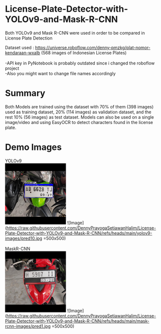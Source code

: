 # License-Plate-Detector-with-YOLOv9-and-Mask-R-CNN
Both YOLOv9 and Mask R-CNN were used in order to be compared in License Plate Detection

Dataset used : https://universe.roboflow.com/denny-pmzkg/plat-nomor-kendaraan-wxalb (568 images of Indonesian License Plates)
<br/>
<br/>
-API key in PyNotebook is probably outdated since i changed the roboflow project 
<br/>
-Also you might want to change file names accordingly

# Summary
Both Models are trained using the dataset with 70% of them (398 images) used as training dataset, 20% (114 images) as validation dataset, and the rest 10% (56 images) as test dataset.
Models can also be used on a single image/video and using EasyOCR to detect characters found in the license plate.

# Demo Images
YOLOv9
<br/>
<img src="https://raw.githubusercontent.com/DennyPrayogaSetiawanHalim/License-Plate-Detector-with-YOLOv9-and-Mask-R-CNN/refs/heads/main/yolov9-images/pred10.jpg" width="200" height="200">
![Image](https://raw.githubusercontent.com/DennyPrayogaSetiawanHalim/License-Plate-Detector-with-YOLOv9-and-Mask-R-CNN/refs/heads/main/yolov9-images/pred10.jpg =500x500)
<br/>
<br/>
MaskR-CNN
<br/>
<img src="https://raw.githubusercontent.com/DennyPrayogaSetiawanHalim/License-Plate-Detector-with-YOLOv9-and-Mask-R-CNN/refs/heads/main/mask-rcnn-images/pred1.jpg" width="200" height="200">
![Image](https://raw.githubusercontent.com/DennyPrayogaSetiawanHalim/License-Plate-Detector-with-YOLOv9-and-Mask-R-CNN/refs/heads/main/mask-rcnn-images/pred1.jpg =500x500)
